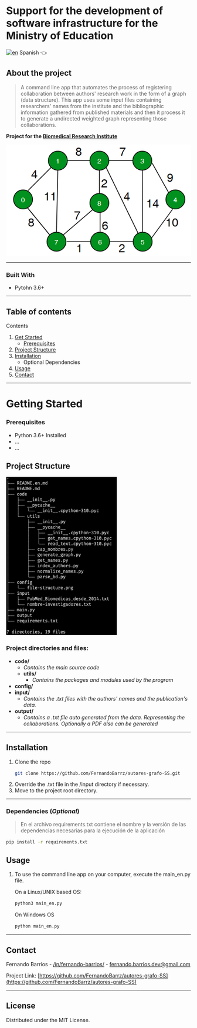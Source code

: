 # Support for the development of software infrastructure for the Ministry of Education

[![en](https://img.shields.io/badge/lang-es-green.svg)](https://github.com/FernandoBarrz/autores-grafo-SS/)         Spanish 👈
## About the project
> A command line app that automates the process of registering collaboration between authors' research work in the form of a graph (data structure). This app uses some input files containing researchers' names from the institute and the bibliographic information gathered from published materials and then it process it to generate a undirected weighted graph representing those collaborations.

__Project for the [Biomedical Research Institute](https://www.biomedicas.unam.mx/)__

![Undirected Weighted Graph](./config/undirected-graph.png)

---
### Built With
* Pytohn 3.6+
----

## Table of contents
Contents
1. [Get Started](#getting-started)
    * [Prerequisites](#prerequisites)
2. [Project Structure](#project-structure)
3. [Installation](#installation)
    * Optional Dependencies
5. [Usage](#usage)
6. [Contact](#contact)

----
# Getting Started


### Prerequisites
* Python 3.6+ Installed
* ...
* ...

## Project Structure 
![Project Structure](./config/project-structure.png)

### Project directories and files:
* __code/__ 
    * _Contains the main source code_
    * __utils/__
        * _Contains the packages and modules used by the program_
* __config/__
* __input/__
    * _Contains the .txt files with the authors' names and the publication's data._
* __output/__
    * _Contains a .txt file auto generated from the data. Representing the collaborations. Optionally a PDF also can be generated_
----
## Installation

1. Clone the repo
    ```sh
    git clone https://github.com/FernandoBarrz/autores-grafo-SS.git
    ```
2. Override the .txt file in the /input directory if necessary.
3. Move to the project root directory.

---
### Dependencies (_Optional_)
> En el archivo requirements.txt contiene el nombre y la versión de las dependencias necesarias para la ejecución de la aplicación
```sh
pip install -r requirements.txt
```

## Usage
1.  To use the command line app on your computer, execute the main_en.py file. 

    On a Linux/UNIX based OS:
    ```sh
    python3 main_en.py
    ```
    On Windows OS
    ```sh
    python main_en.py
    ```

---

## Contact

Fernando Barrios - [/in/fernando-barrios/](https://www.linkedin.com/in/fernando-barrios/) - fernando.barrios.dev@gmail.com

Project Link: [https://github.com/FernandoBarrz/autores-grafo-SS](https://github.com/FernandoBarrz/autores-grafo-SS)

------

## License

Distributed under the MIT License. 

